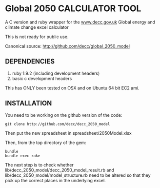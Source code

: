 # Global 2050 CALCULATOR TOOL

A C version and ruby wrapper for the www.decc.gov.uk Global energy and climate change excel calculator

This is not ready for public use.

Canonical source:
http://github.com/decc/global_2050_model

## DEPENDENCIES

1. ruby 1.9.2 (including development headers)
2. basic c development headers

This has ONLY been tested on OSX and on Ubuntu 64 bit EC2 ami.

## INSTALLATION

You need to be working on the github version of the code:
    
    git clone http://github.com/decc/decc_2050_model

Then put the new spreadsheet in spreadsheet/2050Model.xlsx

Then, from the top directory of the gem:
  
    bundle
    bundle exec rake
  
The next step is to check whether lib/decc_2050_model/decc_2050_model_result.rb and lib/decc_2050_model/model_structure.rb need to be altered so that they
pick up the correct places in the underlying excel.
